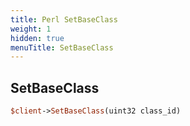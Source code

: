 ```yaml
---
title: Perl SetBaseClass
weight: 1
hidden: true
menuTitle: SetBaseClass
---
```

## SetBaseClass
```perl
$client->SetBaseClass(uint32 class_id)
```